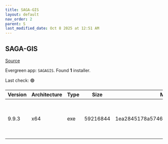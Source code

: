 ```yaml
---
title: SAGA-GIS
layout: default
nav_order: 2
parent: S
last_modified_date: Oct 8 2025 at 12:51 AM
---
```


## SAGA-GIS

[Source](http://www.saga-gis.org/)

Evergreen app: `SAGAGIS`. Found **1** installer.

Last check: 🟢

| Version | Architecture | Type | Size     | Md5                              | FileName                 | URI                                                                                                                                                                                                                                          |
| ------- | ------------ | ---- | -------- | -------------------------------- | ------------------------ | -------------------------------------------------------------------------------------------------------------------------------------------------------------------------------------------------------------------------------------------- |
| 9.9.3   | x64          | exe  | 59216844 | 1ea2845178a5746ab897227a97e8de70 | saga-9.9.3_x64_setup.exe | [https://ixpeering.dl.sourceforge.net/project/saga-gis/SAGA%20-%209/SAGA%20-%209.9.3/saga-9.9.3_x64_setup.exe?viasf=1](https://ixpeering.dl.sourceforge.net/project/saga-gis/SAGA%20-%209/SAGA%20-%209.9.3/saga-9.9.3_x64_setup.exe?viasf=1) |
